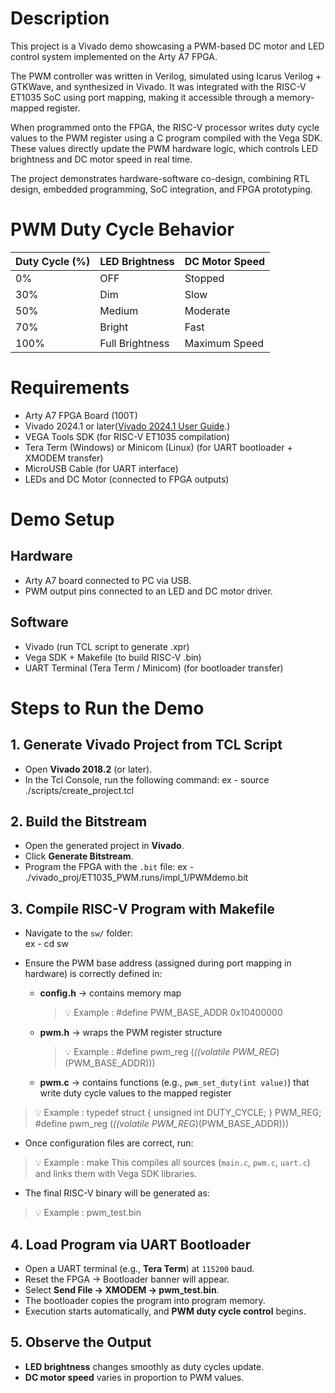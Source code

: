 # Description
This project is a Vivado demo showcasing a PWM-based DC motor and LED control system implemented on the Arty A7 FPGA.

The PWM controller was written in Verilog, simulated using Icarus Verilog + GTKWave, and synthesized in Vivado. It was integrated with the RISC-V ET1035 SoC using port mapping, making it accessible through a memory-mapped register.

When programmed onto the FPGA, the RISC-V processor writes duty cycle values to the PWM register using a C program compiled with the Vega SDK. These values directly update the PWM hardware logic, which controls LED brightness and DC motor speed in real time.

The project demonstrates hardware-software co-design, combining RTL design, embedded programming, SoC integration, and FPGA prototyping.

# PWM Duty Cycle Behavior
| Duty Cycle (%) | LED Brightness  | DC Motor Speed |
| -------------- | --------------- | -------------- |
| 0%             | OFF             | Stopped        |
| 30%            | Dim             | Slow           |
| 50%            | Medium          | Moderate       |
| 70%            | Bright          | Fast           |
| 100%           | Full Brightness | Maximum Speed  |


# Requirements
- Arty A7 FPGA Board (100T)
- Vivado 2024.1 or later([Vivado 2024.1 User Guide](https://hthreads.github.io/classes/embedded-systems/labs/assets/guides/VivadoGuide2024_1.pdf).)
- VEGA Tools SDK (for RISC-V ET1035 compilation)
- Tera Term (Windows) or Minicom (Linux) (for UART bootloader + XMODEM transfer)
- MicroUSB Cable (for UART interface)
- LEDs and DC Motor (connected to FPGA outputs)

# Demo Setup
## Hardware

- Arty A7 board connected to PC via USB.
- PWM output pins connected to an LED and DC motor driver.

## Software

- Vivado (run TCL script to generate .xpr)
- Vega SDK + Makefile (to build RISC-V .bin)
- UART Terminal (Tera Term / Minicom) (for bootloader transfer)

 # Steps to Run the Demo

## 1. Generate Vivado Project from TCL Script

- Open **Vivado 2018.2** (or later).  
- In the Tcl Console, run the following command:
ex - source ./scripts/create_project.tcl


## 2. Build the Bitstream

- Open the generated project in **Vivado**.  
- Click **Generate Bitstream**.  
- Program the FPGA with the `.bit` file: 
ex - ./vivado_proj/ET1035_PWM.runs/impl_1/PWMdemo.bit

## 3. Compile RISC-V Program with Makefile

- Navigate to the `sw/` folder:  
ex - cd sw
- Ensure the PWM base address (assigned during port mapping in hardware) is correctly defined in:

  - **config.h** → contains memory map  
    > 💡 Example :
    #define PWM_BASE_ADDR 0x10400000 
   

  - **pwm.h** → wraps the PWM register structure  
    > 💡 Example :
    #define pwm_reg (*((volatile PWM_REG*)(PWM_BASE_ADDR)))
    

  - **pwm.c** → contains functions (e.g., `pwm_set_duty(int value)`) that write duty cycle values to the mapped register
> 💡 Example :
typedef struct {
    unsigned int DUTY_CYCLE;
} PWM_REG;
#define pwm_reg (*((volatile PWM_REG*)(PWM_BASE_ADDR)))
- Once configuration files are correct, run:  
> 💡 Example :
make
This compiles all sources (`main.c`, `pwm.c`, `uart.c`) and links them with Vega SDK libraries.  
- The final RISC-V binary will be generated as:  

> 💡 Example :
pwm_test.bin

## 4. Load Program via UART Bootloader  

- Open a UART terminal (e.g., **Tera Term**) at `115200` baud.  
- Reset the FPGA → Bootloader banner will appear.  
- Select **Send File → XMODEM → pwm_test.bin**.  
- The bootloader copies the program into program memory.  
- Execution starts automatically, and **PWM duty cycle control** begins.  

## 5. Observe the Output  

- **LED brightness** changes smoothly as duty cycles update.  
- **DC motor speed** varies in proportion to PWM values.  

